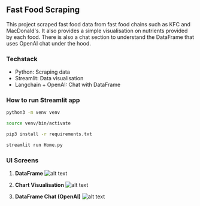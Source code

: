 ## Fast Food Scraping
This project scraped fast food data from fast food chains such as KFC and MacDonald's. It also provides a simple
visualisation on nutrients provided by each food. There is also a chat section to understand the DataFrame that uses OpenAI chat under the hood.

### Techstack
- Python: Scraping data
- Streamlit: Data visualisation
- Langchain + OpenAI: Chat with DataFrame

### How to run Streamlit app
```bash
python3 -m venv venv

source venv/bin/activate

pip3 install -r requirements.txt

streamlit run Home.py
```

### UI Screens
1. **DataFrame**
![alt text](https://github.com/giaphuongphan/fast-food-data-scrapping/blob/main/Dataframe.png)

2. **Chart Visualisation**
![alt text](https://github.com/giaphuongphan/fast-food-data-scrapping/blob/main/Viz.png)

3. **DataFrame Chat (OpenAI)**
![alt text](https://github.com/giaphuongphan/fast-food-data-scrapping/blob/main/Chat.png)
